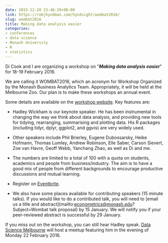 ```yaml
---
date: 2015-12-20 23:46:29+00:00
link: https://robjhyndman.com/hyndsight/wombat2016/
slug: wombat2016
title: Making data analysis easier
categories:
- conferences
- data science
- Monash University
- R
- statistics
---
```


Di Cook and I are organizing a workshop on "_**Making data analysis easier**_" for 18-19 February 2016.

We are calling it WOMBAT2016, which an acronym for Workshop Organized by the Monash Business Analytics Team. Appropriately, it will be held at the Melbourne Zoo. Our plan is to make these workshops an annual event.

Some details are available on the [workshop website](http://dicook.github.io/WOMBAT). Key features are:




    
  * Hadley Wickham is our keynote speaker. He has been instrumental in changing the way we think about data analysis, and providing new tools for tidying, rearranging, summarising and plotting data. His R packages (including tidyr, dplyr, ggplot2, and ggvis) are very widely used.

    
  * Other speakers include Phil Brierley, Eugene Dubossarsky, Heike Hofmann, Thomas Lumley, Andrew Robinson, Elle Saber, Carson Sievert, Zoe van Havre, Geoff Webb, Yanchang Zhao, as well as Di and me.

    
  * The numbers are limited to a total of 100 with a quota on students, academics and people from business/industry. The aim is to have a good mix of people from different backgrounds to encourage productive discussions and mutual learning.

    
  * Register on [Eventbrite](https://www.eventbrite.com.au/e/wombat-making-data-analysis-easier-tickets-19836536615).

    
  * We also have some places available for contributing speakers (15 minute talks). If you would like to do a contributed talk, you will need to [email us a title and abstract](mailto:econometrics@monash.edu?Subject=Wombat talk proposal) by 15 January. We will notify you if your peer-reviewed abstract is successful by 29 January.



If you miss out on the workshop, you can still hear Hadley speak. [Data Science Melbourne](http://www.meetup.com/Data-Science-Melbourne/events/227234228/) will host a meetup featuring him in the evening of Monday 22 February 2016.


